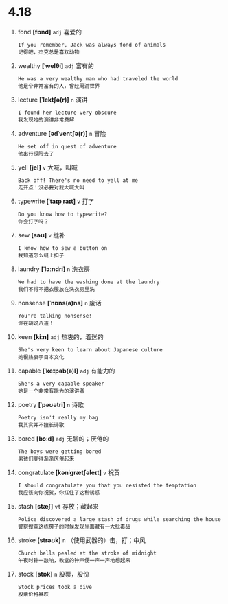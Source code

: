 # 4.18

1. fond **[fɒnd]** `adj` 喜爱的

   ```
   If you remember, Jack was always fond of animals
   记得吧，杰克总是喜欢动物
   ```

2. wealthy **[ˈwelθi]** `adj` 富有的

   ```
   He was a very wealthy man who had traveled the world
   他是个非常富有的人，曾经周游世界
   ```

3. lecture **[ˈlektʃə(r)]** `n` 演讲

   ```
   I found her lecture very obscure
   我发现她的演讲非常费解
   ```

4. adventure **[ədˈventʃə(r)]** `n` 冒险

   ```
   He set off in quest of adventure
   他出行探险去了
   ```

5. yell **[jel]** `v` 大喊，叫喊

   ```
   Back off! There's no need to yell at me
   走开点！没必要对我大喊大叫
   ```

6. typewrite **[ˈtaɪpˌraɪt]** `v` 打字

   ```
   Do you know how to typewrite?
   你会打字吗？
   ```

7. sew **[səʊ]** `v` 缝补

   ```
   I know how to sew a button on
   我知道怎么缝上扣子
   ```

8. laundry **[ˈlɔːndri]** `n` 洗衣房

   ```
   We had to have the washing done at the laundry
   我们不得不把衣服放在洗衣房里洗
   ```

9. nonsense **[ˈnɒns(ə)ns]** `n` 废话

   ```
   You're talking nonsense!
   你在胡说八道！
   ```

10. keen **[kiːn]** `adj` 热衷的，着迷的

    ```
    She's very keen to learn about Japanese culture
    她很热衷于日本文化
    ```

11. capable **[ˈkeɪpəb(ə)l]** `adj` 有能力的

    ```
    She's a very capable speaker
    她是一个非常有能力的演讲者
    ```

12. poetry **[ˈpəʊətri]** `n` 诗歌

    ```
    Poetry isn't really my bag
    我其实并不擅长诗歌
    ```

13. bored **[bɔːd]** `adj` 无聊的；厌倦的

    ```
    The boys were getting bored
    男孩们变得渐渐厌倦起来
    ```

14. congratulate **[kənˈɡrætʃəleɪt]** `v` 祝贺

    ```
    I should congratulate you that you resisted the temptation
    我应该向你祝贺，你扛住了这种诱惑
    ```

15. stash **[stæʃ]** `vt` 存放；藏起来

    ```
    Police discovered a large stash of drugs while searching the house
    警察搜查这栋房子的时候发现里面藏有一大批毒品
    ```

16. stroke **[strəʊk]** `n` （使用武器的）击，打；中风

    ```
    Church bells pealed at the stroke of midnight
    午夜时钟一敲响，教堂的钟声便一声一声地想起来
    ```

17. stock **[stɒk]** `n` 股票，股份

    ```
    Stock prices took a dive
    股票价格暴跌
    ```
